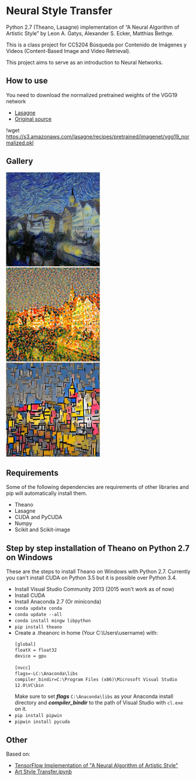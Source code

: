# Neural Style Transfer

Python 2.7 (Theano, Lasagne) implementation of “A Neural Algorithm of Artistic Style” by Leon A. Gatys, Alexander S. Ecker, Matthias Bethge.

This is a class project for CC5204 Búsqueda por Contenido de Imágenes y Videos (Content-Based Image and Video Retrieval).

This project aims to serve as an introduction to Neural Networks.

## How to use

You need to download the normalized pretrained weights of the VGG19 network
* [Lasagne](https://s3.amazonaws.com/lasagne/recipes/pretrained/imagenet/vgg19_normalized.pkl)
* [Original source](https://bethgelab.org/deepneuralart/)

!wget https://s3.amazonaws.com/lasagne/recipes/pretrained/imagenet/vgg19_normalized.pkl

## Gallery

<img src="docs/95fd3ae2-c5fe-4b1a-bd10-28cd902911ce.jpg" height="256" alt="Tuebingen/Starry Night">
<img src="docs/c4447ae5-debc-4922-bf9a-29934cf9bfb9.jpg" height="256" alt="Tuebingen/Seurat">
<img src="docs/c6385fff-bcc7-4a06-a0b7-c343e9025941.jpg " height="256" alt="Tuebingen/Mondrian">

## Requirements

Some of the following dependencies are requirements of other libraries and pip will automatically install them.

* Theano
* Lasagne
* CUDA and PyCUDA
* Numpy
* Scikit and Scikit-image

## Step by step installation of Theano on Python 2.7 on Windows

These are the steps to install Theano on Windows with Python 2.7. Currently you can't install CUDA on Python 3.5 but it is possible over Python 3.4.

* Install Visual Studio Community 2013 (2015 won't work as of now)
* Install CUDA
* Install Anaconda 2.7 (Or miniconda)
* `conda update conda`
* `conda update --all`
* `conda install mingw libpython`
* `pip install theano`
* Create a .theanorc in home (Your C:\Users\username) with:
	```
	[global]
	floatX = float32
	device = gpu

	[nvcc]
	flags=-LC:\Anaconda\libs
	compiler_bindir=C:\Program Files (x86)\Microsoft Visual Studio 12.0\VC\bin
	```
	Make sure to set ***flags*** `C:\Anaconda\libs` as your Anaconda install directory and ***compiler_bindir*** to the path of Visual Studio with `cl.exe` on it.
* `pip install pipwin`
* `pipwin install pycuda`

## Other

Based on:

* [TensorFlow Implementation of "A Neural Algorithm of Artistic Style"](http://www.chioka.in/tensorflow-implementation-neural-algorithm-of-artistic-style#)
* [Art Style Transfer.ipynb](https://github.com/Lasagne/Recipes/blob/master/examples/styletransfer/Art%20Style%20Transfer.ipynb)
